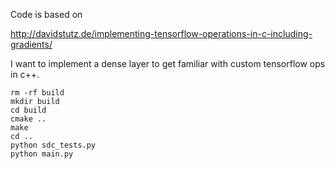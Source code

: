 Code is based on

http://davidstutz.de/implementing-tensorflow-operations-in-c-including-gradients/

I want to implement a dense layer to get familiar with custom tensorflow ops in c++.

```
rm -rf build
mkdir build
cd build
cmake ..
make
cd ..
python sdc_tests.py 
python main.py
```


